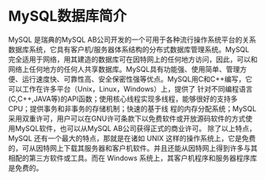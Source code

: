 # MySQL数据库简介

MySQL 是瑞典的MySQL AB公司开发的一个可用于各种流行操作系统平台的关系数据库系统，它具有客户机/服务器体系结构的分布式数据库管理系统。MySQL 完全适用于网络，用其建造的数据库可在因特网上的任何地方访问，因此，可以和网络上任何地方的任何人共享数据库。MySQL具有功能强、使用简单、管理方 便、运行速度快、可靠性高、安全保密性强等优点。MySQL用C和C++编写，它可以工作在许多平台（Unix，Linux，Windows）上，提供了 针对不同编程语言(C,C++,JAVA等)的API函数；使用核心线程实现多线程，能够很好的支持多CPU；提供事务和非事务的存储机制；快速的基于线 程的内存分配系统；MySQL采用双重许可，用户可以在GNU许可条款下以免费软件或开放源码软件的方式使用MySQL软件，也可以从MySQL AB公司获得正式的商业许可。
除了以上特点，MySQL 还有一个最大的特点，那就是在诸如 UNIX 这样的操作系统上，它是免费的，可从因特网上下载其服务器和客户机软件。并且还能从因特网上得到许多与其相配的第三方软件或工具。而在 Windows 系统上，其客户机程序和服务器程序库是免费的。
